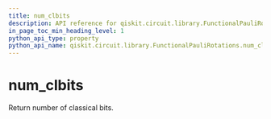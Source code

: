 ```yaml
---
title: num_clbits
description: API reference for qiskit.circuit.library.FunctionalPauliRotations.num_clbits
in_page_toc_min_heading_level: 1
python_api_type: property
python_api_name: qiskit.circuit.library.FunctionalPauliRotations.num_clbits
---
```


# num\_clbits

Return number of classical bits.

